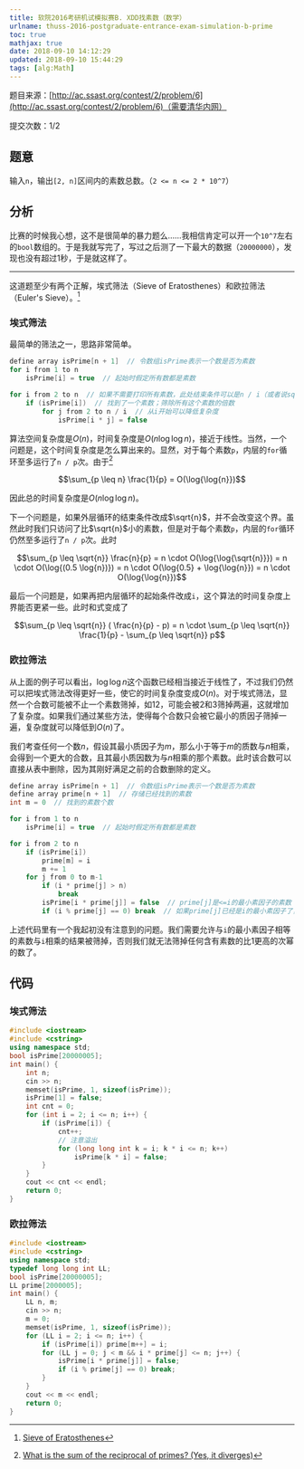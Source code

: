 ```yaml
---
title: 软院2016考研机试模拟赛B. XDD找素数（数学）
urlname: thuss-2016-postgraduate-entrance-exam-simulation-b-prime
toc: true
mathjax: true
date: 2018-09-10 14:12:29
updated: 2018-09-10 15:44:29
tags: [alg:Math]
---
```


题目来源：[http://ac.ssast.org/contest/2/problem/6](http://ac.ssast.org/contest/2/problem/6)（需要清华内网）

提交次数：1/2

## 题意

输入`n`，输出`[2, n]`区间内的素数总数。（`2 <= n <= 2 * 10^7`）

## 分析

比赛的时候我心想，这不是很简单的暴力题么……我相信肯定可以开一个`10^7`左右的`bool`数组的。于是我就写完了，写过之后测了一下最大的数据（`20000000`），发现也没有超过1秒，于是就这样了。

---

这道题至少有两个正解，埃式筛法（Sieve of Eratosthenes）和欧拉筛法（Euler's Sieve）。[^sieve]

[^sieve]: [Sieve of Eratosthenes](https://en.wikipedia.org/wiki/Sieve_of_Eratosthenes)

### 埃式筛法

最简单的筛法之一，思路非常简单。

```cpp
define array isPrime[n + 1]  // 令数组isPrime表示一个数是否为素数
for i from 1 to n
    isPrime[i] = true  // 起始时假定所有数都是素数

for i from 2 to n  // 如果不需要打印所有素数，此处结束条件可以是n / i（或者说sqrt(n)）
    if (isPrime[i])  // 找到了一个素数；筛除所有这个素数的倍数
        for j from 2 to n / i  // 从i开始可以降低复杂度
            isPrime[i * j] = false
```

算法空间复杂度是$O(n)$，时间复杂度是$O(n\log{\log{n}})$，接近于线性。当然，一个问题是，这个时间复杂度是怎么算出来的。显然，对于每个素数`p`，内层的`for`循环至多运行了`n / p`次。由于[^mathexchange]

$$\sum_{p \leq n} \frac{1}{p} = O(\log{\log{n}})$$

[^mathexchange]: [What is the sum of the reciprocal of primes? (Yes, it diverges)](https://math.stackexchange.com/questions/674877/what-is-the-sum-of-the-reciprocal-of-primes-yes-it-diverges)

因此总的时间复杂度是$O(n\log{\log{n}})$。

下一个问题是，如果外层循环的结束条件改成$\sqrt{n}$，并不会改变这个界。虽然此时我们只访问了比$\sqrt{n}$小的素数，但是对于每个素数`p`，内层的`for`循环仍然至多运行了`n / p`次。此时

$$\sum_{p \leq \sqrt{n}} \frac{n}{p} = n \cdot O(\log{\log{\sqrt{n}}}) = n \cdot O(\log{(0.5 \log{n})}) = n \cdot O(\log{0.5} + \log{\log{n}}) = n \cdot O(\log{\log{n}})$$

最后一个问题是，如果再把内层循环的起始条件改成`i`，这个算法的时间复杂度上界能否更紧一些。此时和式变成了

$$\sum_{p \leq \sqrt{n}} ( \frac{n}{p} - p) = n \cdot \sum_{p \leq \sqrt{n}} \frac{1}{p} - \sum_{p \leq \sqrt{n}} p$$


### 欧拉筛法

从上面的例子可以看出，$\log{\log{n}}$这个函数已经相当接近于线性了，不过我们仍然可以把埃式筛法改得更好一些，使它的时间复杂度变成$O(n)$。对于埃式筛法，显然一个合数可能被不止一个素数筛掉，如12，可能会被2和3筛掉两遍，这就增加了复杂度。如果我们通过某些方法，使得每个合数只会被它最小的质因子筛掉一遍，复杂度就可以降低到$O(n)$了。

我们考查任何一个数$n$，假设其最小质因子为$m$，那么小于等于$m$的质数与$n$相乘，会得到一个更大的合数，且其最小质因数为与$n$相乘的那个素数。此时该合数可以直接从表中删除，因为其刚好满足之前的合数删除的定义。

```cpp
define array isPrime[n + 1]  // 令数组isPrime表示一个数是否为素数
define array prime[n + 1]  // 存储已经找到的素数
int m = 0  // 找到的素数个数

for i from 1 to n
    isPrime[i] = true  // 起始时假定所有数都是素数

for i from 2 to n
    if (isPrime[i])
        prime[m] = i
        m += 1
    for j from 0 to m-1
        if (i * prime[j] > n)
            break
        isPrime[i * prime[j]] = false  // prime[j]是<=i的最小素因子的素数
        if (i % prime[j] == 0) break  // 如果prime[j]已经是i的最小素因子了，结束
```

上述代码里有一个我起初没有注意到的问题。我们需要允许与`i`的最小素因子相等的素数与`i`相乘的结果被筛掉，否则我们就无法筛掉任何含有素数的比1更高的次幂的数了。

## 代码

### 埃式筛法

```cpp
#include <iostream>
#include <cstring>
using namespace std;
bool isPrime[20000005];
int main() {
    int n;
    cin >> n;
    memset(isPrime, 1, sizeof(isPrime));
    isPrime[1] = false;
    int cnt = 0;
    for (int i = 2; i <= n; i++) {
        if (isPrime[i]) {
            cnt++;
            // 注意溢出
            for (long long int k = i; k * i <= n; k++)
                isPrime[k * i] = false;
        }
    }
    cout << cnt << endl;
    return 0;
}
```

### 欧拉筛法

```cpp
#include <iostream>
#include <cstring>
using namespace std;
typedef long long int LL;
bool isPrime[20000005];
LL prime[2000005];
int main() {
    LL n, m;
    cin >> n;
    m = 0;
    memset(isPrime, 1, sizeof(isPrime));
    for (LL i = 2; i <= n; i++) {
        if (isPrime[i]) prime[m++] = i;
        for (LL j = 0; j < m && i * prime[j] <= n; j++) {
            isPrime[i * prime[j]] = false;
            if (i % prime[j] == 0) break;
        }
    }
    cout << m << endl;
    return 0;
}
```
